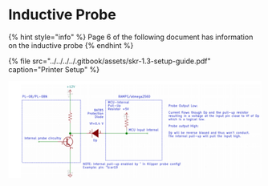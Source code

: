 # Inductive Probe

{% hint style="info" %}
Page 6 of the following document has information on the inductive probe
{% endhint %}

{% file src="../../../../.gitbook/assets/skr-1.3-setup-guide.pdf" caption="Printer Setup" %}

![](../../../../.gitbook/assets/capture.png)

